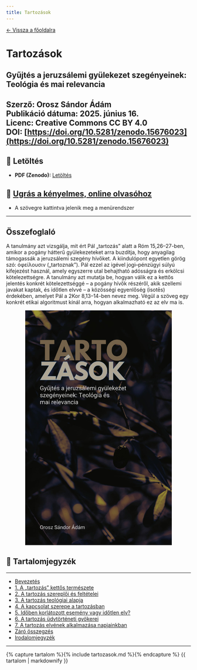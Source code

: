 ```yaml
---
title: Tartozások
---
```


[← Vissza a főoldalra](/)

# Tartozások  
## Gyűjtés a jeruzsálemi gyülekezet szegényeinek: Teológia és mai relevancia

**Szerző:** Orosz Sándor Ádám  
**Publikáció dátuma:** 2025. június 16.  
**Licenc:** Creative Commons CC BY 4.0  
**DOI:** [https://doi.org/10.5281/zenodo.15676023](https://doi.org/10.5281/zenodo.15676023)
---

## 📄 Letöltés

- **PDF (Zenodo):** [Letöltés](https://doi.org/10.5281/zenodo.15676023)

## 📙 [Ugrás a kényelmes, online olvasóhoz](/olvaso/tartozasok_olvaso.html)
 
 - A szövegre kattintva jelenik meg a menürendszer

---

## Összefoglaló

A tanulmány azt vizsgálja, mit ért Pál „tartozás” alatt a Róm 15,26–27-ben, amikor a pogány hátterű gyülekezeteket arra buzdítja, hogy anyagilag támogassák a jeruzsálemi szegény hívőket. A kiindulópont egyetlen görög szó: ὀφείλουσιν („tartoznak”). Pál ezzel az igével jogi–pénzügyi súlyú kifejezést használ, amely egyszerre utal behajtható adósságra és erkölcsi kötelezettségre. A tanulmány azt mutatja be, hogyan válik ez a kettős jelentés konkrét kötelezettséggé – a pogány hívők részéről, akik szellemi javakat kaptak, és időtlen elvvé – a közösségi egyenlőség (isotēs) érdekében, amelyet Pál a 2Kor 8,13–14-ben nevez meg. Végül a szöveg egy konkrét etikai algoritmust kínál arra, hogyan alkalmazható ez az elv ma is.



<div style="text-align: center;">
  <img src="cover.jpg" alt="Borítókép" style="width: 400px; height: auto;" />
</div>

## 🧭 Tartalomjegyzék

---

- [Bevezetés](#bevezetés)
- [1. A „tartozás” kettős természete](#1-a-tartozás-kettős-természete)
- [2. A tartozás szereplői és feltételei](#2-a-tartozás-szereplői-és-feltételei)
- [3. A tartozás teológiai alapja](#3-a-tartozás-teológiai-alapja)
- [4. A kapcsolat szerepe a tartozásban](#4-a-kapcsolat-szerepe-a-tartozásban)
- [5. Időben korlátozott esemény vagy időtlen elv?](#5-időben-korlátozott-esemény-vagy-időtlen-elv)
- [6. A tartozás üdvtörténeti gyökerei](#6-a-tartozás-üdvtörténeti-gyökerei)
- [7. A tartozás elvének alkalmazása napjainkban](#7-a-tartozás-elvének-alkalmazása-napjainkban)
- [Záró összegzés](#záró-összegzés)
- [Irodalomjegyzék](#irodalomjegyzék)

---

{% capture tartalom %}{% include tartozasok.md %}{% endcapture %}
{{ tartalom | markdownify }}

